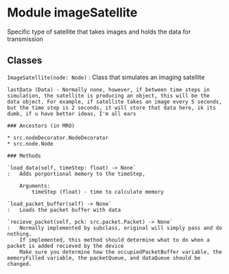Module imageSatellite
=====================
Specific type of satellite that takes images and holds the data for transmission

Classes
-------

`ImageSatellite(node: Node)`
:   Class that simulates an imaging satellite

    lastData (Data) - Normally none, however, if between time steps in simulation, the satellite is producing an object, this will be the data object. For example, if satellite takes an image every 5 seconds, but the time step is 2 seconds, it will store that data here, ik its dumb, if u have better ideas, I'm all ears

    ### Ancestors (in MRO)

    * src.nodeDecorator.NodeDecorator
    * src.node.Node

    ### Methods

    `load_data(self, timeStep: float) ‑> None`
    :   Adds porportional memory to the timeStep,

        Arguments:
            timeStep (float) - time to calculate memory

    `load_packet_buffer(self) ‑> None`
    :   Loads the packet buffer with data

    `recieve_packet(self, pck: src.packet.Packet) ‑> None`
    :   Normally implemented by subclass, original will simply pass and do nothing.
        If implemented, this method should determine what to do when a packet is added recieved by the device
        Make sure you determine how the occupiedPacketBuffer variable, the memoryFilled variable, the packetQueue, and dataQueue should be changed.